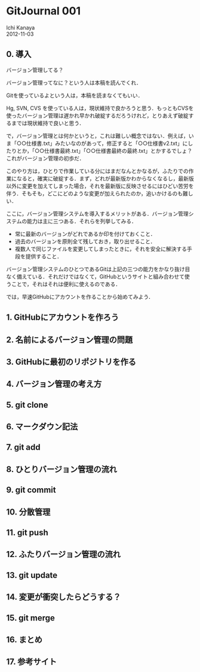 # GitJournal 001
Ichi Kanaya  
2012-11-03

## 0. 導入
バージョン管理してる？

バージョン管理ってなに？という人は本稿を読んでくれ．

Gitを使っているよという人は，本稿を読まなくてもいい．

Hg, SVN, CVS を使っている人は，現状維持で良かろうと思う．もっともCVSを使ったバージョン管理は遅かれ早かれ破綻するだろうけれど，とりあえず破綻するまでは現状維持で良いと思う．

で，バージョン管理とは何かというと，これは難しい概念ではない．例えば，いま「○○仕様書.txt」みたいなのがあって，修正すると「○○仕様書v2.txt」にしたりとか，「○○仕様書最終.txt」「○○仕様書最終の最終.txt」とかするでしょ？これがバージョン管理の初歩だ．

このやり方は，ひとりで作業している分にはまだなんとかなるが，ふたりでの作業になると，確実に破綻する．まず，どれが最新版かわからなくなるし，最新版以外に変更を加えてしまった場合，それを最新版に反映させるにはひどい苦労を伴う．そもそも，どこにどのような変更が加えられたのか，追いかけるのも難しい．

ここに，バージョン管理システムを導入するメリットがある．バージョン管理システムの能力は主に三つある．それらを列挙してみる．

* 常に最新のバージョンがどれであるか印を付けておくこと．
* 過去のバージョンを原則全て残しておき，取り出せること．
* 複数人で同じファイルを変更してしまったときに，それを安全に解決する手段を提供すること．

バージョン管理システムのひとつであるGitは上記の三つの能力をかなり抜け目なく備えている．それだけではなくて，GitHubというサイトと組み合わせて使うことで，それはそれは便利に使えるのである．

では，早速GitHubにアカウントを作ることから始めてみよう．

## 1. GitHubにアカウントを作ろう

## 2. 名前によるバージョン管理の問題

## 3. GitHubに最初のリポジトリを作る

## 4. バージョン管理の考え方

## 5. git clone

## 6. マークダウン記法

## 7. git add

## 8. ひとりバージョン管理の流れ

## 9. git commit

## 10. 分散管理

## 11. git push

## 12. ふたりバージョン管理の流れ

## 13. git update

## 14. 変更が衝突したらどうする？

## 15. git merge

## 16. まとめ

## 17. 参考サイト

